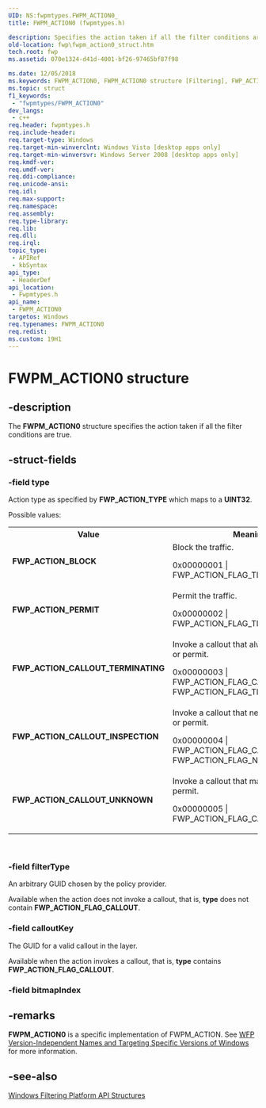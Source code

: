 ```yaml
---
UID: NS:fwpmtypes.FWPM_ACTION0_
title: FWPM_ACTION0 (fwpmtypes.h)

description: Specifies the action taken if all the filter conditions are true.
old-location: fwp\fwpm_action0_struct.htm
tech.root: fwp
ms.assetid: 070e1324-d41d-4001-bf26-97465bf87f98

ms.date: 12/05/2018
ms.keywords: FWPM_ACTION0, FWPM_ACTION0 structure [Filtering], FWP_ACTION_BLOCK, FWP_ACTION_CALLOUT_INSPECTION, FWP_ACTION_CALLOUT_TERMINATING, FWP_ACTION_CALLOUT_UNKNOWN, FWP_ACTION_PERMIT, fwp.fwpm_action0_struct, fwpmtypes/FWPM_ACTION0
ms.topic: struct
f1_keywords: 
 - "fwpmtypes/FWPM_ACTION0"
dev_langs:
 - c++
req.header: fwpmtypes.h
req.include-header: 
req.target-type: Windows
req.target-min-winverclnt: Windows Vista [desktop apps only]
req.target-min-winversvr: Windows Server 2008 [desktop apps only]
req.kmdf-ver: 
req.umdf-ver: 
req.ddi-compliance: 
req.unicode-ansi: 
req.idl: 
req.max-support: 
req.namespace: 
req.assembly: 
req.type-library: 
req.lib: 
req.dll: 
req.irql: 
topic_type:
 - APIRef
 - kbSyntax
api_type:
 - HeaderDef
api_location:
 - Fwpmtypes.h
api_name:
 - FWPM_ACTION0
targetos: Windows
req.typenames: FWPM_ACTION0
req.redist: 
ms.custom: 19H1
---
```


# FWPM_ACTION0 structure


## -description


The <b>FWPM_ACTION0</b> structure specifies the action taken if all the filter conditions are true. 


## -struct-fields




### -field type

Action type as specified by <b>FWP_ACTION_TYPE</b> which maps to a <b>UINT32</b>.

Possible values:

<table>
<tr>
<th>Value</th>
<th>Meaning</th>
</tr>
<tr>
<td width="40%"><a id="FWP_ACTION_BLOCK"></a><a id="fwp_action_block"></a><dl>
<dt><b>FWP_ACTION_BLOCK</b></dt>
</dl>
</td>
<td width="60%">
Block the traffic. 

0x00000001 | FWP_ACTION_FLAG_TERMINATING

</td>
</tr>
<tr>
<td width="40%"><a id="FWP_ACTION_PERMIT"></a><a id="fwp_action_permit"></a><dl>
<dt><b>FWP_ACTION_PERMIT</b></dt>
</dl>
</td>
<td width="60%">
Permit the traffic.

0x00000002 | FWP_ACTION_FLAG_TERMINATING

</td>
</tr>
<tr>
<td width="40%"><a id="FWP_ACTION_CALLOUT_TERMINATING"></a><a id="fwp_action_callout_terminating"></a><dl>
<dt><b>FWP_ACTION_CALLOUT_TERMINATING</b></dt>
</dl>
</td>
<td width="60%">
Invoke a callout that always returns block or permit.

0x00000003 | FWP_ACTION_FLAG_CALLOUT | FWP_ACTION_FLAG_TERMINATING

</td>
</tr>
<tr>
<td width="40%"><a id="FWP_ACTION_CALLOUT_INSPECTION"></a><a id="fwp_action_callout_inspection"></a><dl>
<dt><b>FWP_ACTION_CALLOUT_INSPECTION</b></dt>
</dl>
</td>
<td width="60%">
Invoke a callout that never returns block or permit.

0x00000004 | FWP_ACTION_FLAG_CALLOUT | FWP_ACTION_FLAG_NON_TERMINATING

</td>
</tr>
<tr>
<td width="40%"><a id="FWP_ACTION_CALLOUT_UNKNOWN"></a><a id="fwp_action_callout_unknown"></a><dl>
<dt><b>FWP_ACTION_CALLOUT_UNKNOWN</b></dt>
</dl>
</td>
<td width="60%">
Invoke a callout that may return block or permit.

0x00000005 | FWP_ACTION_FLAG_CALLOUT

</td>
</tr>
</table>
 


### -field filterType

An arbitrary GUID chosen by the policy provider.

Available when the action does not invoke a callout, that is, <b>type</b> does not contain  <b>FWP_ACTION_FLAG_CALLOUT</b>.


### -field calloutKey

The GUID for a valid callout in the layer.

Available when the action invokes a callout, that is, <b>type</b> contains  <b>FWP_ACTION_FLAG_CALLOUT</b>.


### -field bitmapIndex

 




## -remarks



<b>FWPM_ACTION0</b> is a specific implementation of FWPM_ACTION. See <a href="https://docs.microsoft.com/windows/desktop/FWP/wfp-version-independent-names-and-targeting-specific-versions-of-windows">WFP Version-Independent Names and Targeting Specific Versions of Windows</a>  for more information.




## -see-also




<a href="https://docs.microsoft.com/windows/desktop/FWP/fwp-structs">Windows Filtering Platform  API Structures</a>
 

 

